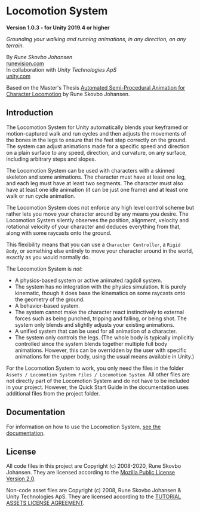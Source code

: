 # Locomotion System
__Version 1.0.3 - for Unity 2019.4 or higher__

_Grounding your walking and running animations, in any direction, on any terrain._

By _Rune Skovbo Johansen_  
[runevision.com](http://runevision.com)  
In collaboration with _Unity Technologies ApS_  
[unity.com](https://unity.com)

Based on the Master's Thesis [Automated Semi-Procedural Animation for Character Locomotion](http://runevision.com/thesis/) by Rune Skovbo Johansen.


## Introduction

The Locomotion System for Unity automatically blends your keyframed or motion-captured walk and run cycles and then adjusts the movements of the bones in the legs to ensure that the feet step correctly on the ground. The system can adjust animations made for a specific speed and direction on a plain surface to any speed, direction, and curvature, on any surface, including arbitrary steps and slopes.

The Locomotion System can be used with characters with a skinned skeleton and some animations. The character must have at least one leg, and each leg must have at least two segments. The character must also have at least one idle animation (it can be just one frame) and at least one walk or run cycle animation.

The Locomotion System does not enforce any high level control scheme but rather lets you move your character around by any means you desire. The Locomotion System silently observes the position, alignment, velocity and rotational velocity of your character and deduces everything from that, along with some raycasts onto the ground.

This flexibility means that you can use a `Character Controller`, a `Rigid Body`, or something else entirely to move your character around in the world, exactly as you would normally do.

The Locomotion System is _not_:

- A physics-based system or active animated ragdoll system.
- The system has no integration with the physics simulation. It is purely kinematic, though it does base the kinematics on some raycasts onto the geometry of the ground.
- A behavior-based system.
- The system cannot make the character react instinctively to external forces such as being punched, tripping and falling, or being shot. The system only blends and slightly adjusts your existing animations.
- A unified system that can be used for all animation of a character.
- The system only controls the legs. (The whole body is typically implicitly controlled since the system blends together multiple full body animations. However, this can be overridden by the user with specific animations for the upper body, using the usual means available in Unity.) 

For the Locomotion System to work, you only need the files in the folder `Assets / Locomotion System Files / Locomotion System`. All other files are not directly part of the Locomotion System and do not have to be included in your project. However, the Quick Start Guide in the documentation uses additional files from the project folder.


## Documentation

For information on how to use the Locomotion System, [see the documentation](Assets/Locomotion%20System%20Files/Documentation/Documentation.html).


## License

All code files in this project are Copyright (c) 2008-2020, Rune Skovbo Johansen. They are licensed according to the [Mozilla Public License Version 2.0](LICENSE).

Non-code asset files are Copyright (c) 2008, Rune Skovbo Johansen & Unity Technologies ApS. They are licensed according to the [TUTORIAL ASSETS LICENSE AGREEMENT](TUTORIAL%20ASSETS%20LICENSE%20AGREEMENT.rtf).
